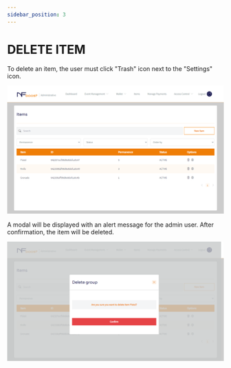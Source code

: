 ```yaml
---
sidebar_position: 3
---
```


# DELETE ITEM

To delete an item, the user must click "Trash" icon next to the "Settings" icon.

![1](./../assets/criaritem.png)

A modal will be displayed with an alert message for the admin user. After confirmation, the item will be deleted.

![1](./../assets/apagaritem.png)
